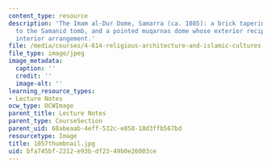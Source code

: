 ```yaml
---
content_type: resource
description: 'The Imam al-Dur Dome, Samarra (ca. 1085): a brick tapering cube, similar
  to the Samanid tomb, and a pointed muqarnas dome whose exterior reciprocates the
  interior arrangement.'
file: /media/courses/4-614-religious-architecture-and-islamic-cultures-fall-2002/bfa745bf2212e93bdf2349b0e26003ce_1057thumbnail.jpg
file_type: image/jpeg
image_metadata:
  caption: ''
  credit: ''
  image-alt: ''
learning_resource_types:
- Lecture Notes
ocw_type: OCWImage
parent_title: Lecture Notes
parent_type: CourseSection
parent_uid: 68abeaab-4eff-532c-e858-18d3ffb567bd
resourcetype: Image
title: 1057thumbnail.jpg
uid: bfa745bf-2212-e93b-df23-49b0e26003ce
---
```

